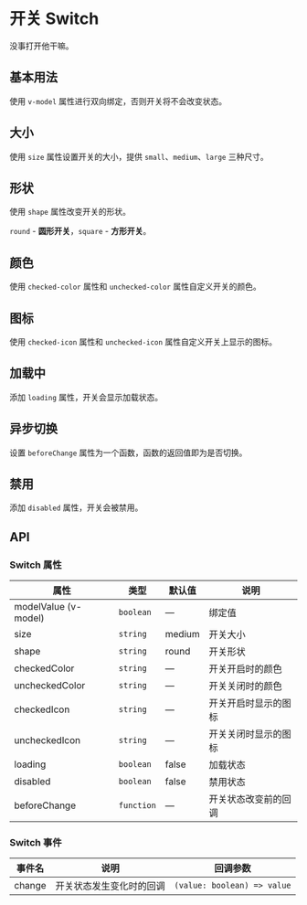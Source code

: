# 开关 Switch
没事打开他干嘛。


## 基本用法
使用 `v-model` 属性进行双向绑定，否则开关将不会改变状态。
<demo src="./demo/switch/basic.vue"/>


## 大小
使用 `size` 属性设置开关的大小，提供 `small`、`medium`、`large` 三种尺寸。
<demo src="./demo/switch/size.vue"/>


## 形状
使用 `shape` 属性改变开关的形状。

`round` - **圆形开关**，`square` - **方形开关**。
<demo src="./demo/switch/shape.vue"/>


## 颜色
使用 `checked-color` 属性和 `unchecked-color` 属性自定义开关的颜色。
<demo src="./demo/switch/color.vue"/>


## 图标
使用 `checked-icon` 属性和 `unchecked-icon` 属性自定义开关上显示的图标。
<demo src="./demo/switch/icon.vue"/>


## 加载中
添加 `loading` 属性，开关会显示加载状态。
<demo src="./demo/switch/loading.vue"/>


## 异步切换
设置 `beforeChange` 属性为一个函数，函数的返回值即为是否切换。
<demo src="./demo/switch/change.vue"/>


## 禁用
添加 `disabled` 属性，开关会被禁用。
<demo src="./demo/switch/disabled.vue"/>


## API

### Switch 属性
| 属性 | 类型 | 默认值 | 说明 |
| --- | --- | --- | --- |
| modelValue (v-model)  | `boolean`   | —       | 绑定值 |
| size                      | `string`    | medium  | 开关大小 |
| shape                     | `string`    | round   | 开关形状 |
| checkedColor              | `string`    | —       | 开关开启时的颜色 |
| uncheckedColor            | `string`    | —       | 开关关闭时的颜色 |
| checkedIcon               | `string`    | —       | 开关开启时显示的图标 |
| uncheckedIcon             | `string`    | —       | 开关关闭时显示的图标 |
| loading                   | `boolean`   | false   | 加载状态 |
| disabled                  | `boolean`   | false   | 禁用状态 |
| beforeChange              | `function`  | —       | 开关状态改变前的回调 |

### Switch 事件
| 事件名 | 说明 | 回调参数 |
| --- | --- | --- |
| change | 开关状态发生变化时的回调 | `(value: boolean) => value` |

